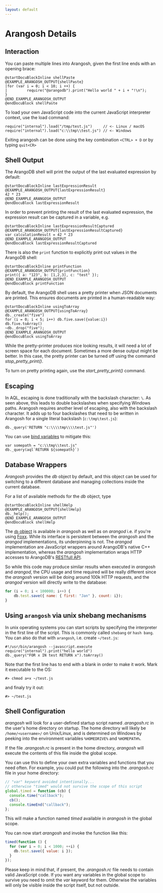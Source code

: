 ```yaml
---
layout: default
---
```

Arangosh Details
================

Interaction
-----------

You can paste multiple lines into Arangosh, given the first line ends with an
opening brace:

    @startDocuBlockInline shellPaste
    @EXAMPLE_ARANGOSH_OUTPUT{shellPaste}
    |for (var i = 0; i < 10; i ++) {
    |         require("@arangodb").print("Hello world " + i + "!\n");
    }
    @END_EXAMPLE_ARANGOSH_OUTPUT
    @endDocuBlock shellPaste


To load your own JavaScript code into the current JavaScript interpreter context,
use the load command:

    require("internal").load("/tmp/test.js")     // <- Linux / macOS
    require("internal").load("c:\\tmp\\test.js") // <- Windows

Exiting arangosh can be done using the key combination ```<CTRL> + D``` or by
typing ```quit<CR>```

Shell Output
------------

The ArangoDB shell will print the output of the last evaluated expression
by default:
    
    @startDocuBlockInline lastExpressionResult
    @EXAMPLE_ARANGOSH_OUTPUT{lastExpressionResult}
    42 * 23
    @END_EXAMPLE_ARANGOSH_OUTPUT
    @endDocuBlock lastExpressionResult
    
In order to prevent printing the result of the last evaluated expression,
the expression result can be captured in a variable, e.g.

    @startDocuBlockInline lastExpressionResultCaptured
    @EXAMPLE_ARANGOSH_OUTPUT{lastExpressionResultCaptured}
    var calculationResult = 42 * 23
    @END_EXAMPLE_ARANGOSH_OUTPUT
    @endDocuBlock lastExpressionResultCaptured

There is also the `print` function to explicitly print out values in the
ArangoDB shell:

    @startDocuBlockInline printFunction
    @EXAMPLE_ARANGOSH_OUTPUT{printFunction}
    print({ a: "123", b: [1,2,3], c: "test" });
    @END_EXAMPLE_ARANGOSH_OUTPUT
    @endDocuBlock printFunction

By default, the ArangoDB shell uses a pretty printer when JSON documents are
printed. This ensures documents are printed in a human-readable way:

    @startDocuBlockInline usingToArray
    @EXAMPLE_ARANGOSH_OUTPUT{usingToArray}
    db._create("five")
    for (i = 0; i < 5; i++) db.five.save({value:i})
    db.five.toArray()
    ~db._drop("five");
    @END_EXAMPLE_ARANGOSH_OUTPUT
    @endDocuBlock usingToArray

While the pretty-printer produces nice looking results, it will need a lot of
screen space for each document. Sometimes a more dense output might be better.
In this case, the pretty printer can be turned off using the command
*stop_pretty_print()*.

To turn on pretty printing again, use the *start_pretty_print()* command.

Escaping
--------

In AQL, escaping is done traditionally with the backslash character: `\`.
As seen above, this leads to double backslashes when specifying Windows paths.
Arangosh requires another level of escaping, also with the backslash character.
It adds up to four backslashes that need to be written in Arangosh for a single
literal backslash (`c:\tmp\test.js`):

    db._query('RETURN "c:\\\\tmp\\\\test.js"')

You can use [bind variables](../../../AQL/Invocation/WithArangosh.html) to
mitigate this:

    var somepath = "c:\\tmp\\test.js"
    db._query(aql`RETURN ${somepath}`)

Database Wrappers
-----------------

_Arangosh_ provides the *db* object by default, and this object can
be used for switching to a different database and managing collections inside the
current database.

For a list of available methods for the *db* object, type 
    
    @startDocuBlockInline shellHelp
    @EXAMPLE_ARANGOSH_OUTPUT{shellHelp}
    db._help(); 
    @END_EXAMPLE_ARANGOSH_OUTPUT
    @endDocuBlock shellHelp
  
The [`db` object](appendix-references-db-object.html) is available in *arangosh*
as well as on *arangod* i.e. if you're using [Foxx](foxx-readme.html). While its
interface is persistent between the *arangosh* and the *arangod* implementations,
its underpinning is not. The *arangod* implementation are JavaScript wrappers
around ArangoDB's native C++ implementation, whereas the *arangosh* implementation
wraps HTTP accesses to ArangoDB's [RESTfull API](../../../HTTP/index.html).

So while this code may produce similar results when executed in *arangosh* and
*arangod*, the CPU usage and time required will be really different since the
*arangosh* version will be doing around 100k HTTP requests, and the
*arangod* version will directly write to the database:

```js
for (i = 0; i < 100000; i++) {
    db.test.save({ name: { first: "Jan" }, count: i});
}
```

Using `arangosh` via unix shebang mechanisms
--------------------------------------------
In unix operating systems you can start scripts by specifying the interpreter in the first line of the script.
This is commonly called `shebang` or `hash bang`. You can also do that with `arangosh`, i.e. create `~/test.js`:

    #!/usr/bin/arangosh --javascript.execute 
    require("internal").print("hello world")
    db._query("FOR x IN test RETURN x").toArray()

Note that the first line has to end with a blank in order to make it work.
Mark it executable to the OS: 

    #> chmod a+x ~/test.js

and finaly try it out:

    #> ~/test.js


Shell Configuration
-------------------

_arangosh_ will look for a user-defined startup script named *.arangosh.rc* in the
user's home directory on startup. The home directory will likely be `/home/<username>/`
on Unix/Linux, and is determined on Windows by peeking into the environment variables
`%HOMEDRIVE%` and `%HOMEPATH%`. 

If the file *.arangosh.rc* is present in the home directory, _arangosh_ will execute
the contents of this file inside the global scope.

You can use this to define your own extra variables and functions that you need often.
For example, you could put the following into the *.arangosh.rc* file in your home
directory:

```js
// "var" keyword avoided intentionally...
// otherwise "timed" would not survive the scope of this script
global.timed = function (cb) {
  console.time("callback");
  cb();
  console.timeEnd("callback");
};
```

This will make a function named *timed* available in _arangosh_ in the global scope.

You can now start _arangosh_ and invoke the function like this:

```js
timed(function () { 
  for (var i = 0; i < 1000; ++i) {
    db.test.save({ value: i }); 
  }
});
```

Please keep in mind that, if present, the *.arangosh.rc* file needs to contain valid
JavaScript code. If you want any variables in the global scope to survive you need to
omit the *var* keyword for them. Otherwise the variables will only be visible inside
the script itself, but not outside.
